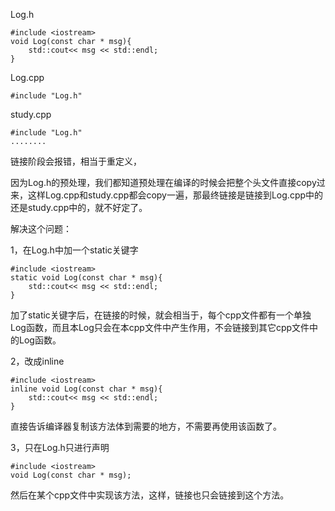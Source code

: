 Log.h

```
#include <iostream>
void Log(const char * msg){
    std::cout<< msg << std::endl;
}
```

Log.cpp

```
#include "Log.h"

```

study.cpp

```
#include "Log.h"
........
```

链接阶段会报错，相当于重定义，

因为Log.h的预处理，我们都知道预处理在编译的时候会把整个头文件直接copy过来，这样Log.cpp和study.cpp都会copy一遍，那最终链接是链接到Log.cpp中的还是study.cpp中的，就不好定了。

解决这个问题：

1，在Log.h中加一个static关键字

```
#include <iostream>
static void Log(const char * msg){
    std::cout<< msg << std::endl;
}
```

加了static关键字后，在链接的时候，就会相当于，每个cpp文件都有一个单独Log函数，而且本Log只会在本cpp文件中产生作用，不会链接到其它cpp文件中的Log函数。

2，改成inline

```
#include <iostream>
inline void Log(const char * msg){
    std::cout<< msg << std::endl;
}
```

直接告诉编译器复制该方法体到需要的地方，不需要再使用该函数了。

3，只在Log.h只进行声明

```
#include <iostream>
void Log(const char * msg);
```

然后在某个cpp文件中实现该方法，这样，链接也只会链接到这个方法。